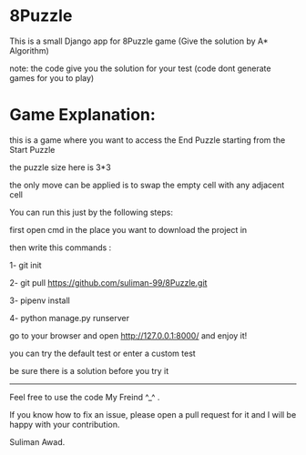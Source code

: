 # 8Puzzle
This is a small Django app for 8Puzzle game (Give the solution by A* Algorithm)

note: the code give you the solution for your test (code dont generate games for you to play)

# Game Explanation:
this is a game where you want to access the End Puzzle starting from the Start Puzzle

the puzzle size here is 3*3

the only move can be applied is to swap the empty cell with any adjacent cell


You can run this just by the following steps:

first open cmd in the place you want to download the project in

then write this commands :

1- git init

2- git pull https://github.com/suliman-99/8Puzzle.git

3- pipenv install

4- python manage.py runserver

go to your browser and open http://127.0.0.1:8000/ and enjoy it!

you can try the default test or enter a custom test

be sure there is a solution before you try it

-----------------------------------------------

Feel free to use the code My Freind ^_^ .

If you know how to fix an issue, please open a pull request for it and I will be happy with your contribution.

Suliman Awad.
